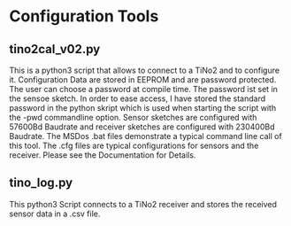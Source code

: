 # Configuration Tools

## tino2cal_v02.py
This is a python3 script that allows to connect to a TiNo2 and to configure it. Configuration Data are stored in EEPROM and are password protected. The user can choose a password at compile time. The password ist set in the sensoe sketch. In order to ease access, I have stored the standard password in the python skript which is used when starting the script with the -pwd commandline option. Sensor sketches are configured with 57600Bd Baudrate and receiver sketches are configured with 230400Bd Baudrate. The MSDos .bat files demonstrate a typical command line call of this tool. 
The .cfg files are typical configurations for sensors and the receiver. 
Please see the Documentation for Details. 


## tino_log.py 
This python3 Script connects to a TiNo2 receiver and stores the received sensor data in a .csv file. 
